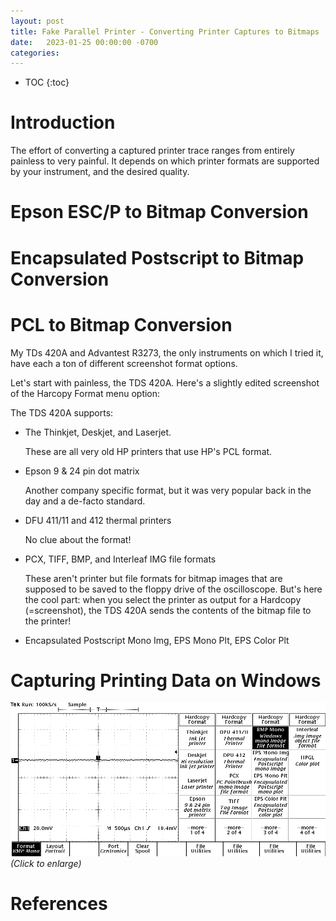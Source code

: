 ```yaml
---
layout: post
title: Fake Parallel Printer - Converting Printer Captures to Bitmaps
date:   2023-01-25 00:00:00 -0700
categories:
---
```


* TOC
{:toc}

# Introduction

The effort of converting a captured printer trace ranges from entirely painless to
very painful. It depends on which printer formats are supported by your instrument, and
the desired quality.

# Epson ESC/P to Bitmap Conversion

# Encapsulated Postscript to Bitmap Conversion

# PCL to Bitmap Conversion


My TDs 420A and Advantest R3273, the only instruments on which I tried it, have each a ton
of different screenshot format options.

Let's start with painless, the TDS 420A. Here's a slightly edited screenshot of the
Harcopy Format menu option:


The TDS 420A supports:

* The Thinkjet, Deskjet, and Laserjet. 

    These are all very old HP printers that use HP's PCL format.

* Epson 9 & 24 pin dot matrix

    Another company specific format, but it was very popular back in the day
    and a de-facto standard.

* DFU 411/11 and 412 thermal printers

    No clue about the format!

* PCX, TIFF, BMP, and Interleaf IMG file formats

    These aren't printer but file formats for bitmap images that are supposed
    to be saved to the floppy drive of the oscilloscope. But's here the 
    cool part: when you select the printer as output for a Hardcopy (=screenshot),
    the TDS 420A sends the contents of the bitmap file to the printer!

* Encapsulated Postscript Mono Img, EPS Mono Plt, EPS Color Plt
   


# Capturing Printing Data on Windows


[![TDS420 print options](/assets/parallelprintcap/tds420a_print_options.png)](/assets/parallelprintcap/tds420a_print_options.png)
*(Click to enlarge)*

# References


